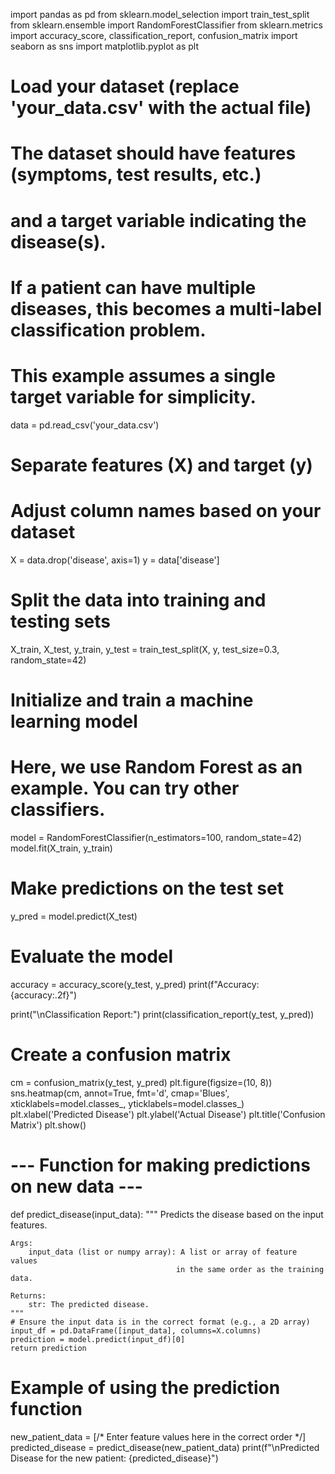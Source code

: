 import pandas as pd
from sklearn.model_selection import train_test_split
from sklearn.ensemble import RandomForestClassifier
from sklearn.metrics import accuracy_score, classification_report, confusion_matrix
import seaborn as sns
import matplotlib.pyplot as plt

# Load your dataset (replace 'your_data.csv' with the actual file)
# The dataset should have features (symptoms, test results, etc.)
# and a target variable indicating the disease(s).
# If a patient can have multiple diseases, this becomes a multi-label classification problem.
# This example assumes a single target variable for simplicity.
data = pd.read_csv('your_data.csv')

# Separate features (X) and target (y)
# Adjust column names based on your dataset
X = data.drop('disease', axis=1)
y = data['disease']

# Split the data into training and testing sets
X_train, X_test, y_train, y_test = train_test_split(X, y, test_size=0.3, random_state=42)

# Initialize and train a machine learning model
# Here, we use Random Forest as an example. You can try other classifiers.
model = RandomForestClassifier(n_estimators=100, random_state=42)
model.fit(X_train, y_train)

# Make predictions on the test set
y_pred = model.predict(X_test)

# Evaluate the model
accuracy = accuracy_score(y_test, y_pred)
print(f"Accuracy: {accuracy:.2f}")

print("\nClassification Report:")
print(classification_report(y_test, y_pred))

# Create a confusion matrix
cm = confusion_matrix(y_test, y_pred)
plt.figure(figsize=(10, 8))
sns.heatmap(cm, annot=True, fmt='d', cmap='Blues',
            xticklabels=model.classes_, yticklabels=model.classes_)
plt.xlabel('Predicted Disease')
plt.ylabel('Actual Disease')
plt.title('Confusion Matrix')
plt.show()

# --- Function for making predictions on new data ---
def predict_disease(input_data):
    """
    Predicts the disease based on the input features.

    Args:
        input_data (list or numpy array): A list or array of feature values
                                         in the same order as the training data.

    Returns:
        str: The predicted disease.
    """
    # Ensure the input data is in the correct format (e.g., a 2D array)
    input_df = pd.DataFrame([input_data], columns=X.columns)
    prediction = model.predict(input_df)[0]
    return prediction

# Example of using the prediction function
new_patient_data = [/* Enter feature values here in the correct order */]
predicted_disease = predict_disease(new_patient_data)
print(f"\nPredicted Disease for the new patient: {predicted_disease}")
